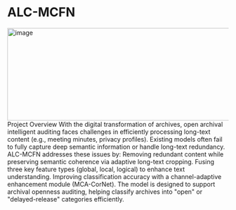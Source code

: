 # ALC-MCFN
<img width="650" height="210" alt="image" src="https://github.com/user-attachments/assets/d3167680-2b6a-4379-ba1f-e0e01c6eef29" />
Project Overview
With the digital transformation of archives, open archival intelligent auditing faces challenges in efficiently processing long-text content (e.g., meeting minutes, privacy profiles). Existing models often fail to fully capture deep semantic information or handle long-text redundancy.
ALC-MCFN addresses these issues by:
Removing redundant content while preserving semantic coherence via adaptive long-text cropping.
Fusing three key feature types (global, local, logical) to enhance text understanding.
Improving classification accuracy with a channel-adaptive enhancement module (MCA-CorNet).
The model is designed to support archival openness auditing, helping classify archives into "open" or "delayed-release" categories efficiently.
